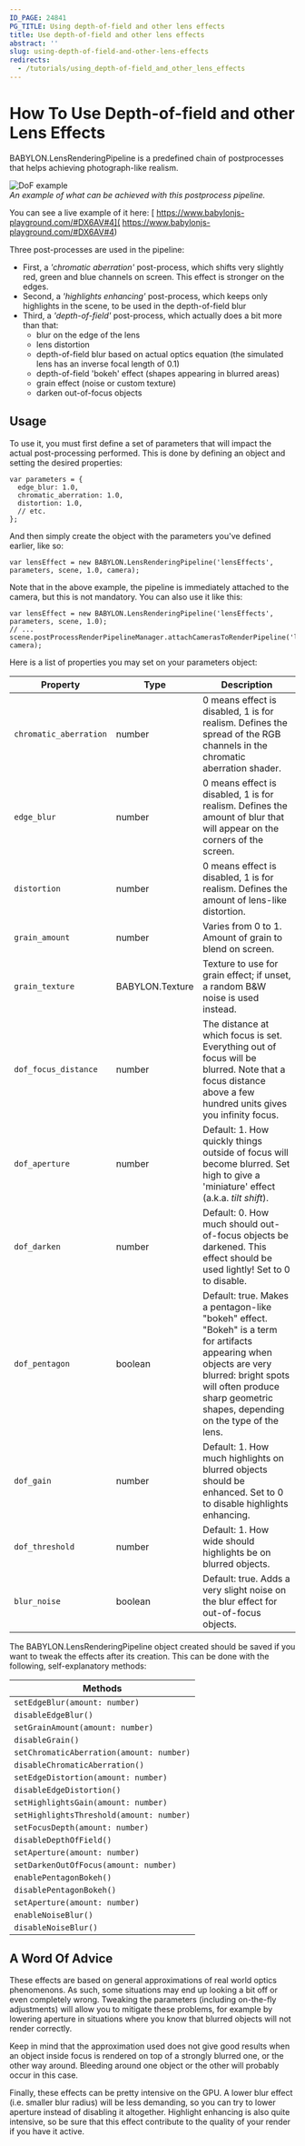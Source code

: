 ```yaml
---
ID_PAGE: 24841
PG_TITLE: Using depth-of-field and other lens effects
title: Use depth-of-field and other lens effects
abstract: ''
slug: using-depth-of-field-and-other-lens-effects
redirects:
  - /tutorials/using_depth-of-field_and_other_lens_effects
---
```


# How To Use Depth-of-field and other Lens Effects

BABYLON.LensRenderingPipeline is a predefined chain of postprocesses that helps achieving photograph-like realism.


![DoF example](http://imgur.com/I26fggX.png)  
_An example of what can be achieved with this postprocess pipeline._


You can see a live example of it here: [ https://www.babylonjs-playground.com/#DX6AV#4]( https://www.babylonjs-playground.com/#DX6AV#4)

Three post-processes are used in the pipeline:

- First, a _'chromatic aberration'_ post-process, which shifts very slightly red, green and blue channels on screen. This effect is stronger on the edges. 
- Second, a _'highlights enhancing'_ post-process, which keeps only highlights in the scene, to be used in the depth-of-field blur
- Third, a _'depth-of-field'_ post-process, which actually does a bit more than that: 
  - blur on the edge of the lens 
  - lens distortion 
  - depth-of-field blur based on actual optics equation (the simulated lens has an inverse focal length of 0.1) 
  - depth-of-field 'bokeh' effect (shapes appearing in blurred areas) 
  - grain effect (noise or custom texture) 
  - darken out-of-focus objects 

## Usage ##

To use it, you must first define a set of parameters that will impact the actual post-processing performed. This is done by defining an object and setting the desired properties:
```
var parameters = {
  edge_blur: 1.0,
  chromatic_aberration: 1.0,
  distortion: 1.0,
  // etc.
};
```

And then simply create the object with the parameters you've defined earlier, like so:
```
var lensEffect = new BABYLON.LensRenderingPipeline('lensEffects', parameters, scene, 1.0, camera);
```
Note that in the above example, the pipeline is immediately attached to the camera, but this is not mandatory. You can also use it like this:
```
var lensEffect = new BABYLON.LensRenderingPipeline('lensEffects', parameters, scene, 1.0);
// ...
scene.postProcessRenderPipelineManager.attachCamerasToRenderPipeline('lensEffects', camera);
```

Here is a list of properties you may set on your parameters object:

| Property | Type | Description |
|--------|--------|--------|
|`chromatic_aberration`|number|0 means effect is disabled, 1 is for realism. Defines the spread of the RGB channels in the chromatic aberration shader.|
|`edge_blur`|number|0 means effect is disabled, 1 is for realism. Defines the amount of blur that will appear on the corners of the screen.|
|`distortion`|number|0 means effect is disabled, 1 is for realism. Defines the amount of lens-like distortion.|
|`grain_amount`|number|Varies from 0 to 1. Amount of grain to blend on screen.|
|`grain_texture`|BABYLON.Texture|Texture to use for grain effect; if unset, a random B&W noise is used instead.|
|`dof_focus_distance`|number|The distance at which focus is set. Everything out of focus will be blurred. Note that a focus distance above a few hundred units gives you infinity focus.|
|`dof_aperture`|number|Default: 1. How quickly things outside of focus will become blurred. Set high to give a 'miniature' effect (a.k.a. _tilt shift_).|
|`dof_darken`|number|Default: 0. How much should out-of-focus objects be darkened. This effect should be used lightly! Set to 0 to disable.|
|`dof_pentagon`|boolean|Default: true. Makes a pentagon-like "bokeh" effect. "Bokeh" is a term for artifacts appearing when objects are very blurred: bright spots will often produce sharp geometric shapes, depending on the type of the lens.|
|`dof_gain`|number|Default: 1. How much highlights on blurred objects should be enhanced. Set to 0 to disable highlights enhancing.|
|`dof_threshold`|number|Default: 1. How wide should highlights be on blurred objects.|
|`blur_noise`|boolean|Default: true. Adds a very slight noise on the blur effect for out-of-focus objects.|

The BABYLON.LensRenderingPipeline object created should be saved if you want to tweak the effects after its creation. This can be done with the following, self-explanatory methods:

| Methods |
|--------|
|`setEdgeBlur(amount: number)`|
|`disableEdgeBlur()`|
|`setGrainAmount(amount: number)`|
|`disableGrain()`|
|`setChromaticAberration(amount: number)`|
|`disableChromaticAberration()`|
|`setEdgeDistortion(amount: number)`|
|`disableEdgeDistortion()`|
|`setHighlightsGain(amount: number)`|
|`setHighlightsThreshold(amount: number)`|
|`setFocusDepth(amount: number)`|
|`disableDepthOfField()`|
|`setAperture(amount: number)`|
|`setDarkenOutOfFocus(amount: number)`|
|`enablePentagonBokeh()`|
|`disablePentagonBokeh()`|
|`setAperture(amount: number)`|
|`enableNoiseBlur()`|
|`disableNoiseBlur()`|


## A Word Of Advice ##

These effects are based on general approximations of real world optics phenomenons. As such, some situations may end up looking a bit off or even completely wrong. Tweaking the parameters (including on-the-fly adjustments) will allow you to mitigate these problems, for example by lowering aperture in situations where you know that blurred objects will not render correctly.

Keep in mind that the approximation used does not give good results when an object inside focus is rendered on top of a strongly blurred one, or the other way around. Bleeding around one object or the other will probably occur in this case.

Finally, these effects can be pretty intensive on the GPU. A lower blur effect (i.e. smaller blur radius) will be less demanding, so you can try to lower aperture instead of disabling it altogether. Highlight enhancing is also quite intensive, so be sure that this effect contribute to the quality of your render if you have it active.